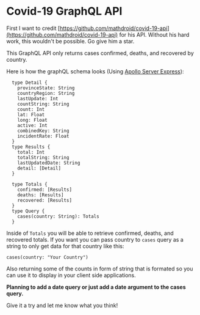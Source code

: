 # Covid-19 GraphQL API

First I want to credit [https://github.com/mathdroid/covid-19-api](https://github.com/mathdroid/covid-19-api) for his API. Without his hard work, this wouldn't be possible. Go give him a star.

This GraphQL API only returns cases confirmed, deaths, and recovered by country.

Here is how the graphQL schema looks (Using [Apollo Server Express](https://www.npmjs.com/package/apollo-server-express)):

```
  type Detail {
    provinceState: String
    countryRegion: String
    lastUpdate: Int
    countString: String
    count: Int
    lat: Float
    long: Float
    active: Int
    combinedKey: String
    incidentRate: Float
  }
  type Results {
    total: Int
    totalString: String
    lastUpdatedDate: String
    detail: [Detail]
  }

  type Totals {
    confirmed: [Results]
    deaths: [Results]
    recovered: [Results]
  }
  type Query {
    cases(country: String): Totals
  }
```

Inside of `Totals` you will be able to retrieve confirmed, deaths, and recovered totals. If you want you can pass country to `cases` query as a string to only get data for that country like this:

`cases(country: "Your Country")`

Also returning some of the counts in form of string that is formated so you can use it to display in your client side applications.

**Planning to add a date query or just add a date argument to the cases query.**

Give it a try and let me know what you think!
